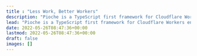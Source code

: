```yaml
---
title : "Less Work, Better Workers"
description: "Pioche is a TypeScript first framework for Cloudflare Workers enabling ⚡lightning⚡ fast development and execution."
lead: "Pioche is a TypeScript first framework for Cloudflare Workers enabling ⚡lightning⚡ fast development and execution."
date: 2022-05-26T08:47:36+00:00
lastmod: 2022-05-26T08:47:36+00:00
draft: false
images: []
---
```

